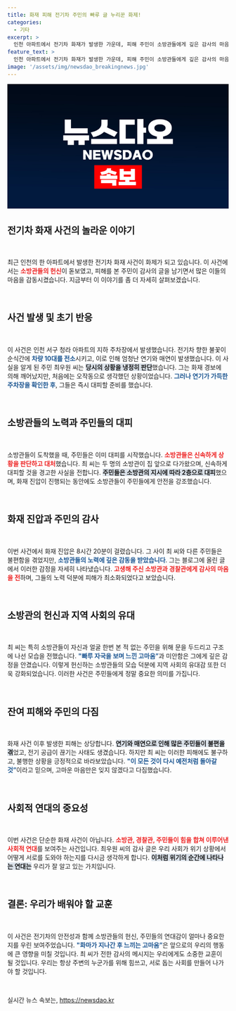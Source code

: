 ```yaml
---
title: 화재 피해 전기차 주민의 빠루 글 누리꾼 화제!
categories:
  - 기타
excerpt: >
  인천 아파트에서 전기차 화재가 발생한 가운데, 피해 주민이 소방관들에게 깊은 감사의 마음을 전해 화제를 모으고 있다. ‘화마’를 이겨낸 이들의 헌신과 이로 인한 감동 스토리가 심금을 울린다!
feature_text: >
  인천 아파트에서 전기차 화재가 발생한 가운데, 피해 주민이 소방관들에게 깊은 감사의 마음을 전해 화제를 모으고 있다. ‘화마’를 이겨낸 이들의 헌신과 이로 인한 감동 스토리가 심금을 울린다!
image: '/assets/img/newsdao_breakingnews.jpg'
---
```


<p><img src="/assets/img/newsdao_breakingnews.jpg" alt="ranknews 속보" /></p>

<h2 data-ke-size="size26">전기차 화재 사건의 놀라운 이야기</h2>

<p data-ke-size="size16">&nbsp;</p>

<p>최근 인천의 한 아파트에서 발생한 전기차 화재 사건이 화제가 되고 있습니다. 이 사건에서는 <b><span style="color: #ee2323;">소방관들의 헌신</span></b>이 돋보였고, 피해를 본 주민이 감사의 글을 남기면서 많은 이들의 마음을 감동시켰습니다. 지금부터 이 이야기를 좀 더 자세히 살펴보겠습니다.</p>

<p data-ke-size="size16">&nbsp;</p>

<h2 data-ke-size="size26">사건 발생 및 초기 반응</h2>

<p data-ke-size="size16">&nbsp;</p>

<p>이 사건은 인천 서구 청라 아파트의 지하 주차장에서 발생했습니다. 전기차 향한 불꽃이 순식간에 <b><span style="color: #1a5490;">차량 10대를 전소</span></b>시키고, 이로 인해 엄청난 연기와 매연이 발생했습니다. 이 사실을 알게 된 주민 최우원 씨는 <b><span style="background-color: #21538527;">당시의 상황을 냉정히 판단</span></b>했습니다. 그는 화재 경보에 의해 깨어났지만, 처음에는 오작동으로 생각했던 상황이었습니다. <b><span style="color: #1a5490;">그러나 연기가 가득한 주차장을 확인한 후</span></b>, 그들은 즉시 대피할 준비를 했습니다.</p>

<p data-ke-size="size16">&nbsp;</p>

<h2 data-ke-size="size26">소방관들의 노력과 주민들의 대피</h2>

<p data-ke-size="size16">&nbsp;</p>

<p>소방관들이 도착했을 때, 주민들은 이미 대피를 시작했습니다. <b><span style="color: #ee2323;">소방관들은 신속하게 상황을 판단하고 대처</span></b>했습니다. 최 씨는 두 명의 소방관이 집 앞으로 다가왔으며, 신속하게 대피할 것을 경고한 사실을 전합니다. <b><span style="background-color: #21538527;">주민들은 소방관의 지시에 따라 2층으로 대피</span></b>했으며, 화재 진압이 진행되는 동안에도 소방관들이 주민들에게 안전을 강조했습니다.</p>

<p data-ke-size="size16">&nbsp;</p>

<h2 data-ke-size="size26">화재 진압과 주민의 감사</h2>

<p data-ke-size="size16">&nbsp;</p>

<p>이번 사건에서 화재 진압은 8시간 20분이 걸렸습니다. 그 사이 최 씨와 다른 주민들은 불편함을 겪었지만, <b><span style="color: #1a5490;">소방관들의 노력에 깊은 감동을 받았습니다</span></b>. 그는 블로그에 올린 글에서 이러한 감정을 자세히 나타냈습니다. <b><span style="color: #ee2323;">고생해 주신 소방관과 경찰관에게 감사의 마음을 전</span></b>하며, 그들의 노력 덕분에 피해가 최소화되었다고 보았습니다.</p>

<p data-ke-size="size16">&nbsp;</p>

<h2 data-ke-size="size26">소방관의 헌신과 지역 사회의 유대</h2>

<p data-ke-size="size16">&nbsp;</p>

<p>최 씨는 특히 소방관들이 자신과 얼굴 한번 본 적 없는 주민을 위해 문을 두드리고 구조에 나선 모습을 전했습니다. <b><span style="color: #1a5490;">"빠루 자국을 보며 느낀 고마움”</span></b>과 미안함은 그에게 깊은 감정을 안겼습니다. 이렇게 헌신하는 소방관들의 모습 덕분에 지역 사회의 유대감 또한 더욱 강화되었습니다. 이러한 사건은 주민들에게 정말 중요한 의미를 가집니다.</p>

<p data-ke-size="size16">&nbsp;</p>

<h2 data-ke-size="size26">잔여 피해와 주민의 다짐</h2>

<p data-ke-size="size16">&nbsp;</p>

<p>화재 사건 이후 발생한 피해는 상당합니다. <b><span style="background-color: #21538527;">연기와 매연으로 인해 많은 주민들이 불편을 겪</span></b>었고, 전기 공급이 끊기는 사태도 생겼습니다. 하지만 최 씨는 이러한 피해에도 불구하고, 불행한 상황을 긍정적으로 바라보았습니다. <b><span style="color: #1a5490;">"이 모든 것이 다시 예전처럼 돌아갈 것”</span></b>이라고 믿으며, 고마운 마음만은 잊지 않겠다고 다짐했습니다.</p>

<p data-ke-size="size16">&nbsp;</p>

<h2 data-ke-size="size26">사회적 연대의 중요성</h2>

<p data-ke-size="size16">&nbsp;</p>

<p>이번 사건은 단순한 화재 사건이 아닙니다. <b><span style="color: #ee2323;">소방관, 경찰관, 주민들이 힘을 합쳐 이루어낸 사회적 연대</span></b>를 보여주는 사건입니다. 최우원 씨의 감사 글은 우리 사회가 위기 상황에서 어떻게 서로를 도와야 하는지를 다시금 생각하게 합니다. <b><span style="background-color: #21538527;">이처럼 위기의 순간에 나타나는 연대는</span></b> 우리가 잘 알고 있는 가치입니다.</p>

<p data-ke-size="size16">&nbsp;</p>

<h2 data-ke-size="size26">결론: 우리가 배워야 할 교훈</h2>

<p data-ke-size="size16">&nbsp;</p>

<p>이 사건은 전기차의 안전성과 함께 소방관들의 헌신, 주민들의 연대감이 얼마나 중요한지를 우린 보여주었습니다. <b><span style="color: #1a5490;">"화마가 지나간 후 느끼는 고마움”</span></b>은 앞으로의 우리의 행동에 큰 영향을 미칠 것입니다. 최 씨가 전한 감사의 메시지는 우리에게도 소중한 교훈이 될 것입니다. 우리는 항상 주변의 누군가를 위해 힘쓰고, 서로 돕는 사회를 만들어 나가야 할 것입니다.</p>

<p data-ke-size="size16">&nbsp;</p>
실시간 뉴스 속보는, <a href="https://newsdao.kr" rel="dofollow">https://newsdao.kr</a>



